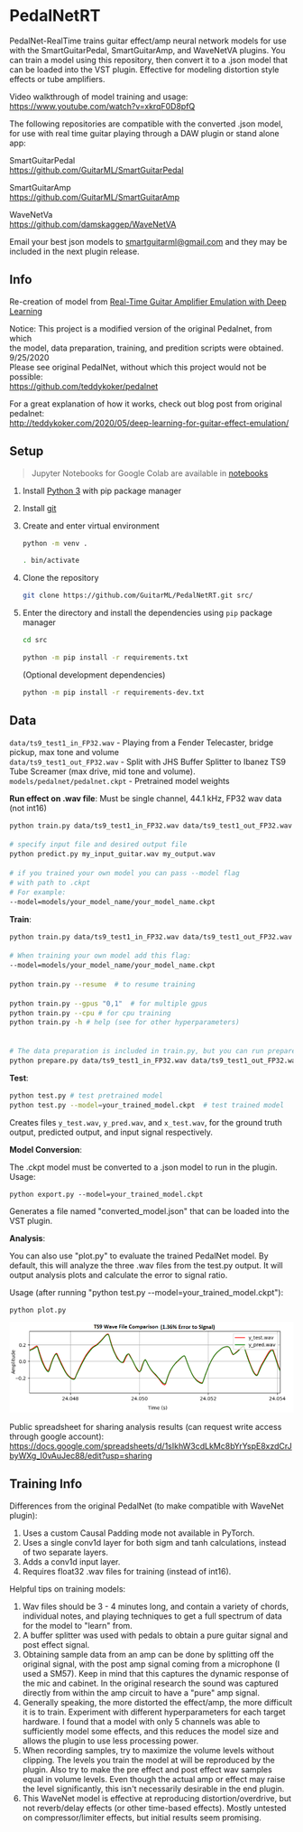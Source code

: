 # PedalNetRT

PedalNet-RealTime trains guitar effect/amp neural network models for
use with the SmartGuitarPedal, SmartGuitarAmp, and WaveNetVA plugins.
You can train a model using this repository, then convert it to a .json
model that can be loaded into the VST plugin. Effective for modeling
distortion style effects or tube amplifiers.

Video walkthrough of model training and usage:
https://www.youtube.com/watch?v=xkrqF0D8pfQ

The following repositories are compatible with the converted .json model,
for use with real time guitar playing through a DAW plugin or stand alone app:

SmartGuitarPedal<br>
https://github.com/GuitarML/SmartGuitarPedal<br>

SmartGuitarAmp<br>
https://github.com/GuitarML/SmartGuitarAmp<br>

WaveNetVa<br>
https://github.com/damskaggep/WaveNetVA


Email your best json models to smartguitarml@gmail.com and they may be included
in the next plugin release.

## Info
Re-creation of model from [Real-Time Guitar Amplifier Emulation with Deep
Learning](https://www.mdpi.com/2076-3417/10/3/766/htm)

Notice:
This project is a modified version of the original Pedalnet, from which<br>
the model, data preparation, training, and predition scripts were obtained. 9/25/2020<br>
Please see original PedalNet, without which this project would not be possible:<br>
https://github.com/teddykoker/pedalnet

For a great explanation of how it works, check out blog post from original pedalnet:<br>
http://teddykoker.com/2020/05/deep-learning-for-guitar-effect-emulation/


## Setup

> Jupyter Notebooks for Google Colab are available in [notebooks](notebooks)

1. Install [Python 3](https://www.python.org/downloads/) with pip package manager
2. Install [git](https://git-scm.com/downloads)
3. Create and enter virtual environment
   ```sh
   python -m venv .
   ```

   ```sh
   . bin/activate
   ```
4. Clone the repository
   ```sh
   git clone https://github.com/GuitarML/PedalNetRT.git src/
   ```
5. Enter the directory and install the dependencies using `pip` package manager
   ```sh
   cd src
   ```

   ```sh
   python -m pip install -r requirements.txt
   ```

   (Optional development dependencies)

   ```sh
   python -m pip install -r requirements-dev.txt
   ```

## Data

`data/ts9_test1_in_FP32.wav` - Playing from a Fender Telecaster, bridge pickup, max tone and volume<br>
`data/ts9_test1_out_FP32.wav` - Split with JHS Buffer Splitter to Ibanez TS9 Tube Screamer
(max drive, mid tone and volume).<br>
`models/pedalnet/pedalnet.ckpt` - Pretrained model weights


**Run effect on .wav file**:
Must be single channel, 44.1 kHz, FP32 wav data (not int16)
```bash
python train.py data/ts9_test1_in_FP32.wav data/ts9_test1_out_FP32.wav

# specify input file and desired output file
python predict.py my_input_guitar.wav my_output.wav

# if you trained your own model you can pass --model flag
# with path to .ckpt
# For example:
--model=models/your_model_name/your_model_name.ckpt
```

**Train**:
```bash
python train.py data/ts9_test1_in_FP32.wav data/ts9_test1_out_FP32.wav

# When training your own model add this flag:
--model=models/your_model_name/your_model_name.ckpt

python train.py --resume  # to resume training

python train.py --gpus "0,1"  # for multiple gpus
python train.py --cpu # for cpu training
python train.py -h # help (see for other hyperparameters)


# The data preparation is included in train.py, but you can run prepare.py separately before training if desired:
python prepare.py data/ts9_test1_in_FP32.wav data/ts9_test1_out_FP32.wav --model=models/your_model_name/your_model_name.ckpt
```

**Test**:
```bash
python test.py # test pretrained model
python test.py --model=your_trained_model.ckpt  # test trained model
```
Creates files `y_test.wav`, `y_pred.wav`, and `x_test.wav`, for the ground truth
output, predicted output, and input signal respectively.


**Model Conversion**:

The .ckpt model must be converted to a .json model to run in the plugin.
Usage:

	python export.py --model=your_trained_model.ckpt

Generates a file named "converted_model.json" that can be loaded into the VST plugin.

**Analysis**:

You can also use "plot.py" to evaluate the trained PedalNet model. By
default, this will analyze the three .wav files from the test.py output. It
will output analysis plots and calculate the error to signal ratio.

Usage (after running "python test.py --model=your_trained_model.ckpt"):

	python plot.py

![plot.py output](figures/example_plot.png)

Public spreadsheet for sharing analysis results (can request write access through google account):<br>
https://docs.google.com/spreadsheets/d/1sIkhW3cdLkMc8bYrYspE8xzdCrJbyWXg_I0vAuJec88/edit?usp=sharing

## Training Info
Differences from the original PedalNet (to make compatible with WaveNet plugin):
1. Uses a custom Causal Padding mode not available in PyTorch.
2. Uses a single conv1d layer for both sigm and tanh calculations, instead of
   two separate layers.
3. Adds a conv1d input layer.
4. Requires float32 .wav files for training (instead of int16).

Helpful tips on training models:
1. Wav files should be 3 - 4 minutes long, and contain a variety of
   chords, individual notes, and playing techniques to get a full spectrum
   of data for the model to "learn" from.
2. A buffer splitter was used with pedals to obtain a pure guitar signal
   and post effect signal.
3. Obtaining sample data from an amp can be done by splitting off the original
   signal, with the post amp signal coming from a microphone (I used a SM57).
   Keep in mind that this captures the dynamic response of the mic and cabinet.
   In the original research the sound was captured directly from within the amp
   circuit to have a "pure" amp signal.
4. Generally speaking, the more distorted the effect/amp, the more difficult it
   is to train. Experiment with different hyperparameters for each target
   hardware. I found that a model with only 5 channels was able to sufficiently
   model some effects, and this reduces the model size and allows the plugin
   to use less processing power.
5. When recording samples, try to maximize the volume levels without clipping.
   The levels you train the model at will be reproduced by the plugin. Also try
   to make the pre effect and post effect wav samples equal in volume levels.
   Even though the actual amp or effect may raise the level significantly, this isn't
   necessarily desirable in the end plugin.
6. This WaveNet model is effective at reproducing distortion/overdrive, but
   not reverb/delay effects (or other time-based effects). Mostly untested on
   compressor/limiter effects, but initial results seem promising.
